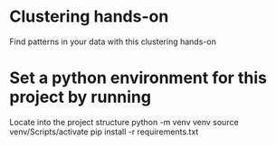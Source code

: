 # Clustering hands-on
Find patterns in your data with this clustering hands-on

# Set a python environment for this project by running
Locate into the project structure
python -m venv venv
source venv/Scripts/activate
pip install -r requirements.txt

